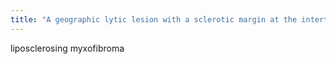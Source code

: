 ```yaml
---
title: "A geographic lytic lesion with a sclerotic margin at the intertrochanteric femur = _______"
---
```

liposclerosing myxofibroma

